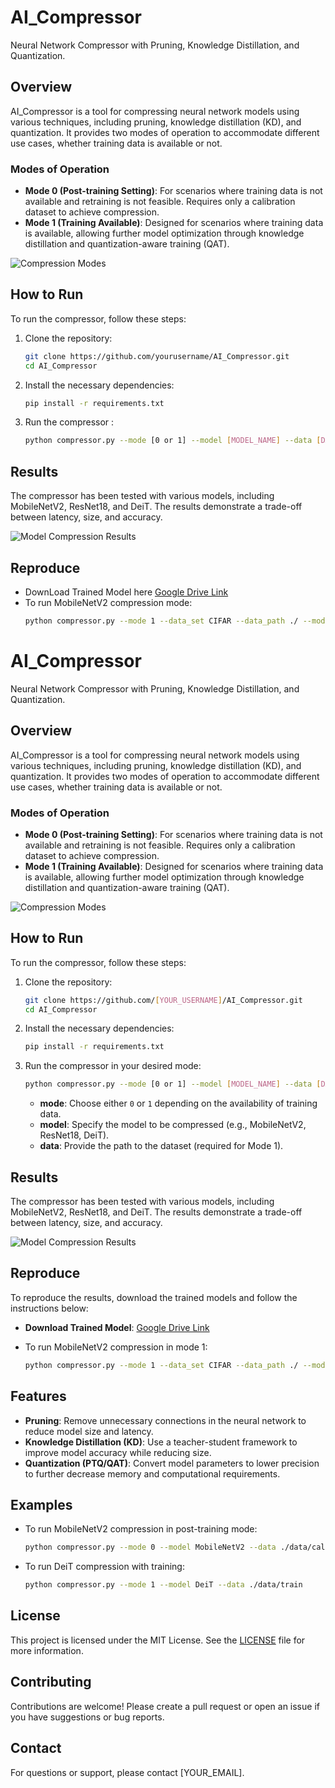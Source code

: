 # AI_Compressor

Neural Network Compressor with Pruning, Knowledge Distillation, and Quantization.

## Overview
AI_Compressor is a tool for compressing neural network models using various techniques, including pruning, knowledge distillation (KD), and quantization. It provides two modes of operation to accommodate different use cases, whether training data is available or not.

### Modes of Operation
- **Mode 0 (Post-training Setting)**: For scenarios where training data is not available and retraining is not feasible. Requires only a calibration dataset to achieve compression.
- **Mode 1 (Training Available)**: Designed for scenarios where training data is available, allowing further model optimization through knowledge distillation and quantization-aware training (QAT).

![Compression Modes](./Images/mode1.png "Mode Overview")

## How to Run
To run the compressor, follow these steps:

1. Clone the repository:
   ```sh
   git clone https://github.com/yourusername/AI_Compressor.git
   cd AI_Compressor
   ```

2. Install the necessary dependencies:
   ```sh
   pip install -r requirements.txt
   ```

3. Run the compressor :
   ```sh
   python compressor.py --mode [0 or 1] --model [MODEL_NAME] --data [DATA_PATH] 
   ```

## Results
The compressor has been tested with various models, including MobileNetV2, ResNet18, and DeiT. The results demonstrate a trade-off between latency, size, and accuracy.

![Model Compression Results](./Images/resullt.png "Results Overview")

## Reproduce
- DownLoad Trained Model here [Google Drive Link](https://drive.google.com/file/d/1OmCzW_q9zCORb38RHm528-AKhN86Zeli/view?usp=drive_link)
- To run MobileNetV2 compression mode:
  ```sh
  python compressor.py --mode 1 --data_set CIFAR --data_path ./ --model mobilenetv2_x1_0 --pretrained ./cifar100_mobilenetv2_x1_0 --pruning_ratio 0.6 --global_pruning True --weight_decay 0.0005 --lr 1e-6 --qat_lr 1e-6 --qat_epochs 10 --epochs 100 --do_KD
  ```


# AI_Compressor

Neural Network Compressor with Pruning, Knowledge Distillation, and Quantization.

## Overview
AI_Compressor is a tool for compressing neural network models using various techniques, including pruning, knowledge distillation (KD), and quantization. It provides two modes of operation to accommodate different use cases, whether training data is available or not.

### Modes of Operation
- **Mode 0 (Post-training Setting)**: For scenarios where training data is not available and retraining is not feasible. Requires only a calibration dataset to achieve compression.
- **Mode 1 (Training Available)**: Designed for scenarios where training data is available, allowing further model optimization through knowledge distillation and quantization-aware training (QAT).

![Compression Modes](./Images/mode1.png "Mode Overview")

## How to Run
To run the compressor, follow these steps:

1. Clone the repository:
   ```sh
   git clone https://github.com/[YOUR_USERNAME]/AI_Compressor.git
   cd AI_Compressor
   ```

2. Install the necessary dependencies:
   ```sh
   pip install -r requirements.txt
   ```

3. Run the compressor in your desired mode:
   ```sh
   python compressor.py --mode [0 or 1] --model [MODEL_NAME] --data [DATA_PATH]
   ```
   - **mode**: Choose either `0` or `1` depending on the availability of training data.
   - **model**: Specify the model to be compressed (e.g., MobileNetV2, ResNet18, DeiT).
   - **data**: Provide the path to the dataset (required for Mode 1).

## Results
The compressor has been tested with various models, including MobileNetV2, ResNet18, and DeiT. The results demonstrate a trade-off between latency, size, and accuracy.

![Model Compression Results](./Images/result.png "Results Overview")

## Reproduce
To reproduce the results, download the trained models and follow the instructions below:

- **Download Trained Model**: [Google Drive Link](https://drive.google.com/file/d/1OmCzW_q9zCORb38RHm528-AKhN86Zeli/view?usp=drive_link)

- To run MobileNetV2 compression in mode 1:
  ```sh
  python compressor.py --mode 1 --data_set CIFAR --data_path ./ --model mobilenetv2_x1_0 --pretrained ./cifar100_mobilenetv2_x1_0 --pruning_ratio 0.6 --global_pruning True --weight_decay 0.0005 --lr 1e-6 --qat_lr 1e-6 --qat_epochs 10 --epochs 100 --do_KD
  ```

## Features
- **Pruning**: Remove unnecessary connections in the neural network to reduce model size and latency.
- **Knowledge Distillation (KD)**: Use a teacher-student framework to improve model accuracy while reducing size.
- **Quantization (PTQ/QAT)**: Convert model parameters to lower precision to further decrease memory and computational requirements.

## Examples
- To run MobileNetV2 compression in post-training mode:
  ```sh
  python compressor.py --mode 0 --model MobileNetV2 --data ./data/calibration
  ```
- To run DeiT compression with training:
  ```sh
  python compressor.py --mode 1 --model DeiT --data ./data/train
  ```

## License
This project is licensed under the MIT License. See the [LICENSE](./LICENSE) file for more information.

## Contributing
Contributions are welcome! Please create a pull request or open an issue if you have suggestions or bug reports.

## Contact
For questions or support, please contact [YOUR_EMAIL].







